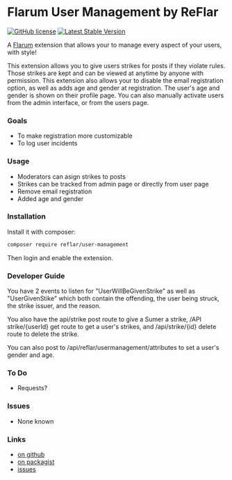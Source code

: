 # Flarum User Management by ReFlar

[![GitHub license](https://img.shields.io/badge/license-MIT-blue.svg)](https://github.com/ReFlar/user-management/blob/master/LICENSE) [![Latest Stable Version](https://img.shields.io/packagist/v/reflar/user-management.svg)](https://github.com/ReFlar/user-management)

A [Flarum](http://flarum.org) extension that allows your to manage every aspect of your users, with style!

This extension allows you to give users strikes for posts if they violate rules. Those strikes are kept and can be viewed at anytime by anyone with permission. This extension also allows your to disable the email registration option, as well as adds age and gender at registration. The user's age and gender is shown on their profile page. You can also manually activate users from the admin interface, or from the users page.

### Goals

- To make registration more customizable
- To log user incidents

### Usage

- Moderators can asign strikes to posts
- Strikes can be tracked from admin page or directly from user page
- Remove email registration
- Added age and gender

### Installation

Install it with composer:

```bash
composer require reflar/user-management
```

Then login and enable the extension.

### Developer Guide

You have 2 events to listen for "UserWillBeGivenStrike" as well as "UserGivenStike" which both contain the offending, the user being struck, the strike issuer, and the reason.

You also have the api/strike post route to give a Sumer a strike, /API strike/{userId} get route to get a user's strikes, and /api/strike/{id} delete route to delete the strike.

You can also post to /api/reflar/usermanagement/attributes to set a user's gender and age.

### To Do

- Requests?

### Issues

- None known


### Links

- [on github](https://github.com/ReFlar/user-management)
- [on packagist](https://packagist.org/packages/ReFlar/user-management)
- [issues](https://github.com/ReFlar/user-management/issues)